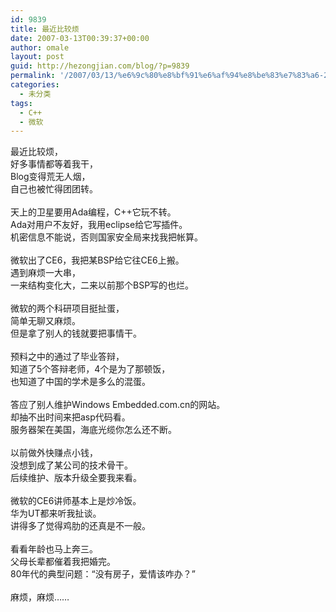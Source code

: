 ```yaml
---
id: 9839
title: 最近比较烦
date: 2007-03-13T00:39:37+00:00
author: omale
layout: post
guid: http://hezongjian.com/blog/?p=9839
permalink: '/2007/03/13/%e6%9c%80%e8%bf%91%e6%af%94%e8%be%83%e7%83%a6-2/'
categories:
  - 未分类
tags:
  - C++
  - 微软
---
```

<meta content="MSHTML 6.00.6000.16414" name=GENERATOR>

<body leftMargin=3 topMargin=2>

<div>
  最近比较烦，
</div>

<div>
  好多事情都等着我干，
</div>

<div>
  Blog变得荒无人烟，
</div>

<div>
  自己也被忙得团团转。
</div>

<div>
  &nbsp;
</div>

<div>
  天上的卫星要用Ada编程，C++它玩不转。
</div>

<div>
  Ada对用户不友好，我用eclipse给它写插件。
</div>

<div>
  机密信息不能说，否则国家安全局来找我把帐算。
</div>

<div>
  &nbsp;
</div>

<div>
  微软出了CE6，我把某BSP给它往CE6上搬。
</div>

<div>
  遇到麻烦一大串，
</div>

<div>
  一来结构变化大，二来以前那个BSP写的也烂。
</div>

<div>
  &nbsp;
</div>

<div>
  微软的两个科研项目挺扯蛋，
</div>

<div>
  简单无聊又麻烦。
</div>

<div>
  但是拿了别人的钱就要把事情干。
</div>

<div>
  &nbsp;
</div>

<div>
  预料之中的通过了毕业答辩，
</div>

<div>
  知道了5个答辩老师，4个是为了那顿饭，
</div>

<div>
  也知道了中国的学术是多么的混蛋。
</div>

<div>
  &nbsp;
</div>

<div>
  答应了别人维护Windows Embedded.com.cn的网站。
</div>

<div>
  却抽不出时间来把asp代码看。
</div>

<div>
  服务器架在美国，海底光缆你怎么还不断。
</div>

<div>
  &nbsp;
</div>

<div>
  以前做外快赚点小钱，
</div>

<div>
  没想到成了某公司的技术骨干。
</div>

<div>
  后续维护、版本升级全要我来看。
</div>

<div>
  &nbsp;
</div>

<div>
  微软的CE6讲师基本上是炒冷饭。
</div>

<div>
  华为UT都来听我扯谈。
</div>

<div>
  讲得多了觉得鸡肋的还真是不一般。
</div>

<div>
  &nbsp;
</div>

<div>
  看看年龄也马上奔三。
</div>

<div>
  父母长辈都催着我把婚完。
</div>

<div>
  80年代的典型问题：“没有房子，爱情该咋办？”
</div>

<div>
  &nbsp;
</div>

<div>
  麻烦，麻烦……
</div>

<div>
  &nbsp;
</div>